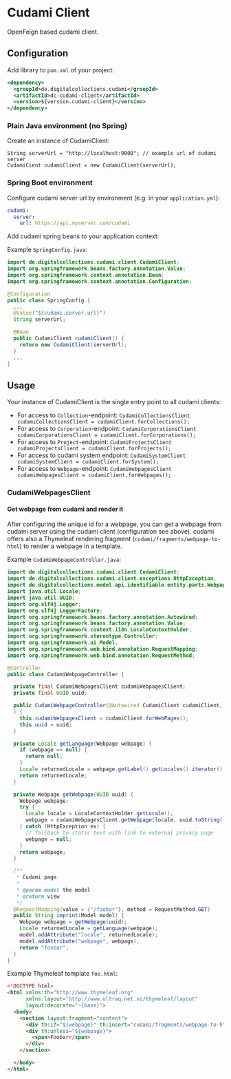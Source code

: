 # Cudami Client

OpenFeign based cudami client.

## Configuration

Add library to `pom.xml` of your project:

```xml
<dependency>
  <groupId>de.digitalcollections.cudami</groupId>
  <artifactId>dc-cudami-client</artifactId>
  <version>${version.cudami-client}</version>
</dependency>
```

### Plain Java environment (no Spring)

Create an instance of CudamiClient:

```
String serverUrl = "http://localhost:9000"; // example url of cudami server
CudamiCient cudamiClient = new CudamiClient(serverUrl);
```

### Spring Boot environment

Configure cudami server url by environment (e.g. in your `application.yml`):

```yml
cudami:
  server:
    url: https://api.myserver.com/cudami
```

Add cudami spring beans to your application context:

Example `SpringConfig.java`:

```java
import de.digitalcollections.cudami.client.CudamiClient;
import org.springframework.beans.factory.annotation.Value;
import org.springframework.context.annotation.Bean;
import org.springframework.context.annotation.Configuration;

@Configuration
public class SpringConfig {
  ...
  @Value("${cudami.server.url}")
  String serverUrl;

  @Bean
  public CudamiClient cudamiClient() {
    return new CudamiClient(serverUrl);
  }
  ...
}
```

## Usage

Your instance of CudamiClient is the single entry point to all cudami clients:

- For access to `Collection`-endpoint: `CudamiCollectionsClient cudamiCollectionsClient = cudamiClient.forCollections();`
- For access to `Corporation`-endpoint: `CudamiCorporationsClient cudamiCorporationsClient = cudamiClient.forCorporations();`
- For access to `Project`-endpoint: `CudamiProjectsClient cudamiProjectsClient = cudamiClient.forProjects();`
- For access to cudami system endpoint: `CudamiSystemClient cudamiSystemClient = cudamiClient.forSystem();`
- For access to `Webpage`-endpoint: `CudamiWebpagesClient cudamiWebpagesClient = cudamiClient.forWebpages();`

### CudamiWebpagesClient

#### Get webpage from cudami and render it

After configuring the unique id for a webpage, you can get a webpage from cudami server using the cudami client (configuration see above). cudami offers also a Thymeleaf rendering fragment (`cudami/fragments/webpage-to-html`) to render a webpage in a template.

Example `CudamiWebpageController.java`:

```java
import de.digitalcollections.cudami.client.CudamiClient;
import de.digitalcollections.cudami.client.exceptions.HttpException;
import de.digitalcollections.model.api.identifiable.entity.parts.Webpage;
import java.util.Locale;
import java.util.UUID;
import org.slf4j.Logger;
import org.slf4j.LoggerFactory;
import org.springframework.beans.factory.annotation.Autowired;
import org.springframework.beans.factory.annotation.Value;
import org.springframework.context.i18n.LocaleContextHolder;
import org.springframework.stereotype.Controller;
import org.springframework.ui.Model;
import org.springframework.web.bind.annotation.RequestMapping;
import org.springframework.web.bind.annotation.RequestMethod;

@Controller
public class CudamiWebpageController {

  private final CudamiWebpagesClient cudamiWebpagesClient;
  private final UUID uuid;

  public CudamiWebpageController(@Autowired CudamiClient cudamiClient, @Value("${cudami.webpages.foobar}") UUID uuid
  ) {
    this.cudamiWebpagesClient = cudamiClient.forWebPages();
    this.uuid = uuid;
  }

  private Locale getLanguage(Webpage webpage) {
    if (webpage == null) {
      return null;
    }
    Locale returnedLocale = webpage.getLabel().getLocales().iterator().next();
    return returnedLocale;
  }

  private Webpage getWebpage(UUID uuid) {
    Webpage webpage;
    try {
      Locale locale = LocaleContextHolder.getLocale();
      webpage = cudamiWebpagesClient.getWebpage(locale, uuid.toString());
    } catch (HttpException ex) {
      // fallback to static text with link to external privacy page
      webpage = null;
    }
    return webpage;
  }

  /**
   * Cudami page.
   *
   * @param model the model
   * @return view
   */
  @RequestMapping(value = {"/foobar"}, method = RequestMethod.GET)
  public String imprint(Model model) {
    Webpage webpage = getWebpage(uuid);
    Locale returnedLocale = getLanguage(webpage);
    model.addAttribute("locale", returnedLocale);
    model.addAttribute("webpage", webpage);
    return "foobar";
  }
}
```

Example Thymeleaf template `foo.html`:

```html
<!DOCTYPE html>
<html xmlns:th="http://www.thymeleaf.org"
      xmlns:layout="http://www.ultraq.net.nz/thymeleaf/layout"
      layout:decorate="~{base}">
  <body>
    <section layout:fragment="content">
      <div th:if="${webpage}" th:insert="cudami/fragments/webpage-to-html :: renderWebpage(${webpage}, ${locale})"></div>
      <div th:unless="${webpage}">
        <span>Foobar</span>
      </div>
    </section>

  </body>
</html>

```
